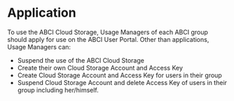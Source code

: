 # Application

To use the ABCI Cloud Storage, Usage Managers of each ABCI group should apply for use on the ABCI User Portal. Other than applications, Usage Managers can:

- Suspend the use of the ABCI Cloud Storage
- Create their own Cloud Storage Account and Access Key
- Create Cloud Storage Account and Access Key for users in their group
- Suspend Cloud Storage Account and delete Access Key of users in their group including her/himself.

